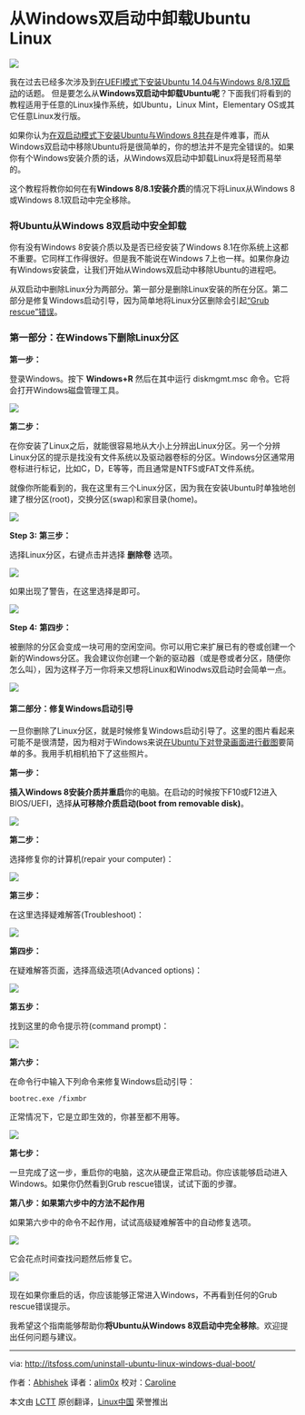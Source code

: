 从Windows双启动中卸载Ubuntu Linux
================================================================================
![](http://itsfoss.itsfoss.netdna-cdn.com/wp-content/uploads/2014/09/Guide_Uninstall_Ubuntu_Windows_dual_Boot.jpeg)

我在过去已经多次涉及到[在UEFI模式下安装Ubuntu 14.04与Windows 8/8.1双启动][1]的话题。 但是要怎么从**Windows双启动中卸载Ubuntu呢**？下面我们将看到的教程适用于任意的Linux操作系统，如Ubuntu，Linux Mint，Elementary OS或其它任意Linux发行版。

如果你认为[在双启动模式下安装Ubuntu与Windows 8共存][2]是件难事，而从Windows双启动中移除Ubuntu将是很简单的，你的想法并不是完全错误的。如果你有个Windows安装介质的话，从Windows双启动中卸载Linux将是轻而易举的。

这个教程将教你如何在有**Windows 8/8.1安装介质**的情况下将Linux从Windows 8或Windows 8.1双启动中完全移除。

### 将Ubuntu从Windows 8双启动中安全卸载 ###

你有没有Windows 8安装介质以及是否已经安装了Windows 8.1在你系统上这都不重要。它同样工作得很好。但是我不能说在Windows 7上也一样。如果你身边有Windows安装盘，让我们开始从Windows双启动中移除Ubuntu的进程吧。

从双启动中删除Linux分为两部分。第一部分是删除Linux安装的所在分区。第二部分是修复Windows启动引导，因为简单地将Linux分区删除会引起[“Grub rescue”错误][3]。

### 第一部分：在Windows下删除Linux分区 ###

**第一步：**

登录Windows。按下 **Windows+R** 然后在其中运行 diskmgmt.msc 命令。它将会打开Windows磁盘管理工具。 

![](http://itsfoss.itsfoss.netdna-cdn.com/wp-content/uploads/2014/09/Disk_Mgmt.jpg)

**第二步：**

在你安装了Linux之后，就能很容易地从大小上分辨出Linux分区。另一个分辨Linux分区的提示是找没有文件系统以及驱动器卷标的分区。Windows分区通常用卷标进行标记，比如C，D，E等等，而且通常是NTFS或FAT文件系统。

就像你所能看到的，我在这里有三个Linux分区，因为我在安装Ubuntu时单独地创建了根分区(root)，交换分区(swap)和家目录(home)。

![](http://itsfoss.itsfoss.netdna-cdn.com/wp-content/uploads/2014/09/Uninstall_Linux_From_WIndows_Dual_Boot.jpg)

**Step 3:**
**第三步：**

选择Linux分区，右键点击并选择 **删除卷** 选项。

![](http://itsfoss.itsfoss.netdna-cdn.com/wp-content/uploads/2014/09/Uninstall_Linux_From_WIndows_Dual_Boot_1.jpg)

如果出现了警告，在这里选择是即可。

![](http://itsfoss.itsfoss.netdna-cdn.com/wp-content/uploads/2014/09/Uninstall_Linux_From_WIndows_Dual_Boot_2.jpg)

**Step 4:**
**第四步：**

被删除的分区会变成一块可用的空闲空间。你可以用它来扩展已有的卷或创建一个新的Windows分区。我会建议你创建一个新的驱动器（或是卷或者分区，随便你怎么叫），因为这样子万一你将来又想将Linux和Winodws双启动时会简单一点。

![](http://itsfoss.itsfoss.netdna-cdn.com/wp-content/uploads/2014/09/Uninstall_Linux_From_WIndows_Dual_Boot_3.jpg)

#### 第二部分：修复Windows启动引导 ####

一旦你删除了Linux分区，就是时候修复Windows启动引导了。这里的图片看起来可能不是很清楚，因为相对于Windows来说[在Ubuntu下对登录画面进行截图][4]要简单的多。我用手机相机拍下了这些照片。

**第一步：**

**插入Windows 8安装介质并重启**你的电脑。在启动的时候按下F10或F12进入BIOS/UEFI，选择**从可移除介质启动(boot from removable disk)**。

![](http://itsfoss.itsfoss.netdna-cdn.com/wp-content/uploads/2014/09/Uninstall_Linux_Windows_Dualboot_1.jpg)

**第二步：**

选择修复你的计算机(repair your computer)：

![](http://itsfoss.itsfoss.netdna-cdn.com/wp-content/uploads/2014/09/Uninstall_Linux_Windows_Dualboot_3.jpg)

**第三步：**

在这里选择疑难解答(Troubleshoot)：

![](http://itsfoss.itsfoss.netdna-cdn.com/wp-content/uploads/2014/09/Uninstall_Linux_Windows_Dualboot_2.jpg)

**第四步：**

在疑难解答页面，选择高级选项(Advanced options)：

![](http://itsfoss.itsfoss.netdna-cdn.com/wp-content/uploads/2014/09/Uninstall_Linux_Windows_Dualboot_4.jpg)

**第五步：**

找到这里的命令提示符(command prompt)：

![](http://itsfoss.itsfoss.netdna-cdn.com/wp-content/uploads/2014/09/Uninstall_Linux_Windows_Dualboot_6.jpg)

**第六步：**

在命令行中输入下列命令来修复Windows启动引导：

    bootrec.exe /fixmbr

正常情况下，它是立即生效的，你甚至都不用等。

![](http://itsfoss.itsfoss.netdna-cdn.com/wp-content/uploads/2014/09/Uninstall_Linux_Windows_Dualboot_5.jpg)

**第七步：**

一旦完成了这一步，重启你的电脑，这次从硬盘正常启动。你应该能够启动进入Windows。如果你仍然看到Grub rescue错误，试试下面的步骤。

**第八步：如果第六步中的方法不起作用**

如果第六步中的命令不起作用，试试高级疑难解答中的自动修复选项。

![](http://itsfoss.itsfoss.netdna-cdn.com/wp-content/uploads/2014/09/Uninstall_Linux_Windows_Dualboot_8.jpg)

它会花点时间查找问题然后修复它。

![](http://itsfoss.itsfoss.netdna-cdn.com/wp-content/uploads/2014/09/Uninstall_Linux_Windows_Dualboot_7.jpg)

现在如果你重启的话，你应该能够正常进入Windows，不再看到任何的Grub rescue错误提示。

我希望这个指南能够帮助你**将Ubuntu从Windows 8双启动中完全移除**。欢迎提出任何问题与建议。

--------------------------------------------------------------------------------

via: http://itsfoss.com/uninstall-ubuntu-linux-windows-dual-boot/

作者：[Abhishek][a]
译者：[alim0x](https://github.com/alim0x)
校对：[Caroline](https://github.com/carolinewuyan)

本文由 [LCTT](https://github.com/LCTT/TranslateProject) 原创翻译，[Linux中国](http://linux.cn/) 荣誉推出

[a]:http://itsfoss.com/author/Abhishek/
[1]:http://linux.cn/article-3178-1.html
[2]:http://itsfoss.com/install-ubuntu-dual-boot-mode-windows/
[3]:http://itsfoss.com/solve-error-partition-grub-rescue-ubuntu-linux/
[4]:http://itsfoss.com/screenshot-login-screen-ubuntu-linux/
